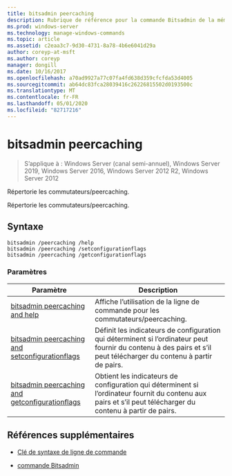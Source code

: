 ```yaml
---
title: bitsadmin peercaching
description: Rubrique de référence pour la commande Bitsadmin de la mémoire en cache, qui répertorie les commutateurs/peercaching.
ms.prod: windows-server
ms.technology: manage-windows-commands
ms.topic: article
ms.assetid: c2eaa3c7-9d30-4731-8a78-4b6e6041d29a
author: coreyp-at-msft
ms.author: coreyp
manager: dongill
ms.date: 10/16/2017
ms.openlocfilehash: a70ad9927a77c07fa4fd638d359cfcfda53d4005
ms.sourcegitcommit: ab64dc83fca28039416c26226815502d0193500c
ms.translationtype: MT
ms.contentlocale: fr-FR
ms.lasthandoff: 05/01/2020
ms.locfileid: "82717216"
---
```

# <a name="bitsadmin-peercaching"></a>bitsadmin peercaching

> S’applique à : Windows Server (canal semi-annuel), Windows Server 2019, Windows Server 2016, Windows Server 2012 R2, Windows Server 2012

Répertorie les commutateurs/peercaching.

Répertorie les commutateurs/peercaching.

## <a name="syntax"></a>Syntaxe

```
bitsadmin /peercaching /help
bitsadmin /peercaching /setconfigurationflags
bitsadmin /peercaching /getconfigurationflags
```

### <a name="parameters"></a>Paramètres

| Paramètre | Description |
| -------------- | -------------- |
| [bitsadmin peercaching and help](bitsadmin-peercaching-and-help.md) | Affiche l’utilisation de la ligne de commande pour les commutateurs/peercaching.|
| [bitsadmin peercaching and setconfigurationflags](bitsadmin-peercaching-and-setconfigurationflags.md) | Définit les indicateurs de configuration qui déterminent si l’ordinateur peut fournir du contenu à des pairs et s’il peut télécharger du contenu à partir de pairs. |
| [bitsadmin peercaching and getconfigurationflags](bitsadmin-peercaching-and-getconfigurationflags.md) | Obtient les indicateurs de configuration qui déterminent si l’ordinateur fournit du contenu aux pairs et s’il peut télécharger du contenu à partir de pairs. |

## <a name="additional-references"></a>Références supplémentaires

- [Clé de syntaxe de ligne de commande](command-line-syntax-key.md)

- [commande Bitsadmin](bitsadmin.md)
